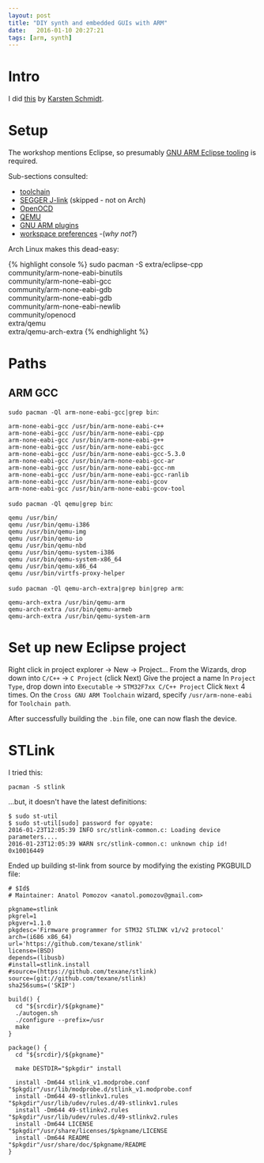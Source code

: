 ```yaml
---
layout: post
title: "DIY synth and embedded GUIs with ARM"
date:   2016-01-10 20:27:21
tags: [arm, synth]
---
```


# Intro

I did [this](http://workshop.thi.ng/#WS-LDN-4) by
[Karsten Schmidt](http://postspectacular.com/).

# Setup

The workshop mentions Eclipse, so presumably
[GNU ARM Eclipse tooling](http://gnuarmeclipse.github.io/install/) is required.

Sub-sections consulted:
- [toolchain](http://gnuarmeclipse.github.io/toolchain/install)
- [SEGGER J-link](http://gnuarmeclipse.github.io/debug/jlink/install) (skipped -
  not on Arch)
- [OpenOCD](http://gnuarmeclipse.github.io/openocd/install)
- [QEMU](http://gnuarmeclipse.github.io/qemu/install/)
- [GNU ARM plugins](http://gnuarmeclipse.github.io/plugins/install/)
-
  [workspace preferences](http://gnuarmeclipse.github.io/eclipse/workspace/preferences)
-(_why not?_)

Arch Linux makes this dead-easy:

{% highlight console %}
sudo pacman -S
  extra/eclipse-cpp \
  community/arm-none-eabi-binutils \
  community/arm-none-eabi-gcc \
  community/arm-none-eabi-gdb \
  community/arm-none-eabi-gdb \
  community/arm-none-eabi-newlib \
  community/openocd \
  extra/qemu \
  extra/qemu-arch-extra
{% endhighlight %}

# Paths

## ARM GCC

`sudo pacman -Ql arm-none-eabi-gcc|grep bin`:

    arm-none-eabi-gcc /usr/bin/arm-none-eabi-c++
    arm-none-eabi-gcc /usr/bin/arm-none-eabi-cpp
    arm-none-eabi-gcc /usr/bin/arm-none-eabi-g++
    arm-none-eabi-gcc /usr/bin/arm-none-eabi-gcc
    arm-none-eabi-gcc /usr/bin/arm-none-eabi-gcc-5.3.0
    arm-none-eabi-gcc /usr/bin/arm-none-eabi-gcc-ar
    arm-none-eabi-gcc /usr/bin/arm-none-eabi-gcc-nm
    arm-none-eabi-gcc /usr/bin/arm-none-eabi-gcc-ranlib
    arm-none-eabi-gcc /usr/bin/arm-none-eabi-gcov
    arm-none-eabi-gcc /usr/bin/arm-none-eabi-gcov-tool

`sudo pacman -Ql qemu|grep bin`:

    qemu /usr/bin/
    qemu /usr/bin/qemu-i386
    qemu /usr/bin/qemu-img
    qemu /usr/bin/qemu-io
    qemu /usr/bin/qemu-nbd
    qemu /usr/bin/qemu-system-i386
    qemu /usr/bin/qemu-system-x86_64
    qemu /usr/bin/qemu-x86_64
    qemu /usr/bin/virtfs-proxy-helper

`sudo pacman -Ql qemu-arch-extra|grep bin|grep arm`:

    qemu-arch-extra /usr/bin/qemu-arm
    qemu-arch-extra /usr/bin/qemu-armeb
    qemu-arch-extra /usr/bin/qemu-system-arm

# Set up new Eclipse project

Right click in project explorer -> New -> Project...
From the Wizards, drop down into `C/C++` -> `C Project` (click Next)
Give the project a name
In `Project Type`, drop down into `Executable` -> `STM32F7xx C/C++ Project`
Click `Next` 4 times.
On the `Cross GNU ARM Toolchain` wizard, specify `/usr/arm-none-eabi` for
`Toolchain path`.

After successfully building the `.bin` file, one can now flash the device.

# STLink

I tried this:

    pacman -S stlink

...but, it doesn't have the latest definitions:

    $ sudo st-util
    $ sudo st-util[sudo] password for opyate: 
    2016-01-23T12:05:39 INFO src/stlink-common.c: Loading device parameters....
    2016-01-23T12:05:39 WARN src/stlink-common.c: unknown chip id! 0x10016449

Ended up building st-link from source by modifying the existing PKGBUILD file:


    # $Id$
    # Maintainer: Anatol Pomozov <anatol.pomozov@gmail.com>

    pkgname=stlink
    pkgrel=1
    pkgver=1.1.0
    pkgdesc='Firmware programmer for STM32 STLINK v1/v2 protocol'
    arch=(i686 x86_64)
    url='https://github.com/texane/stlink'
    license=(BSD)
    depends=(libusb)
    #install=stlink.install
    #source=(https://github.com/texane/stlink)
    source=(git://github.com/texane/stlink)
    sha256sums=('SKIP')

    build() {
      cd "${srcdir}/${pkgname}"
      ./autogen.sh
      ./configure --prefix=/usr
      make
    }

    package() {
      cd "${srcdir}/${pkgname}"

      make DESTDIR="$pkgdir" install

      install -Dm644 stlink_v1.modprobe.conf  "$pkgdir"/usr/lib/modprobe.d/stlink_v1.modprobe.conf
      install -Dm644 49-stlinkv1.rules        "$pkgdir"/usr/lib/udev/rules.d/49-stlinkv1.rules
      install -Dm644 49-stlinkv2.rules        "$pkgdir"/usr/lib/udev/rules.d/49-stlinkv2.rules
      install -Dm644 LICENSE                  "$pkgdir"/usr/share/licenses/$pkgname/LICENSE
      install -Dm644 README                   "$pkgdir"/usr/share/doc/$pkgname/README
    }
